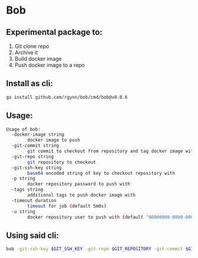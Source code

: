 # Bob

## Experimental package to:

1. Git clone repo
2. Archive it
3. Build docker image
4. Push docker image to a repo


## Install as cli:

```sh
go install github.com/rgynn/bob/cmd/bob@v0.0.6
```

## Usage:

```sh
Usage of bob:
  -docker-image string
        docker image to push
  -git-commit string
        git commit to checkout from repository and tag docker image with
  -git-repo string
        git repository to checkout
  -git-ssh-key string
        base64 encoded string of key to checkout repository with
  -p string
        docker repository password to push with
  -tags string
        additional tags to push docker image with
  -timeout duration
        timeout for job (default 5m0s)
  -u string
        docker repository user to push with (default "00000000-0000-0000-0000-000000000000")
```

## Using said cli:

```sh
bob -git-ssh-key $GIT_SSH_KEY -git-repo $GIT_REPOSITORY -git-commit $GIT_COMMIT_HASH -docker-image $DOCKER_REGISTRY/$DOCKER_IMAGE -p $DOCKER_REGISTRY_AUTH_TOKEN
```